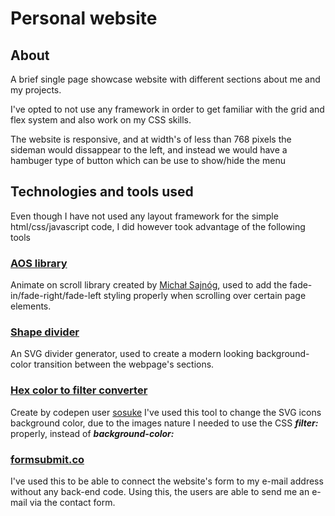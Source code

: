 # Personal website

## About
A brief single page showcase website with different sections about me and my projects.

I've opted to not use any framework in order to get familiar with the grid and flex system and also work on my CSS skills.

The website is responsive, and at width's of less than 768 pixels the sideman would dissappear to the left, and instead we would have a hambuger type of button which can be use to show/hide the menu


## Technologies and tools used 

Even though I have not used any layout framework for the simple html/css/javascript code, I did however took advantage of the following tools

### [AOS library](https://michalsnik.github.io/aos/) 

Animate on scroll library created by [Michał Sajnóg](https://github.com/michalsnik/aos), used to add the fade-in/fade-right/fade-left styling properly when scrolling over certain page elements.


### [Shape divider](https://www.shapedivider.app/)

An SVG divider generator, used to create a modern looking background-color transition between the webpage's sections.

### [Hex color to filter converter](https://codepen.io/sosuke/pen/Pjoqqp)

Create by codepen user [sosuke](https://codepen.io/sosuke) I've used this tool to change the SVG icons background color, due to the images nature I needed to use the CSS ***filter:*** properly, instead of ***background-color:***

### [formsubmit.co](formsubmit.co)

I've used this to be able to connect the website's form to my e-mail address without any back-end code. Using this, the users are able to send me an e-mail via the contact form.
